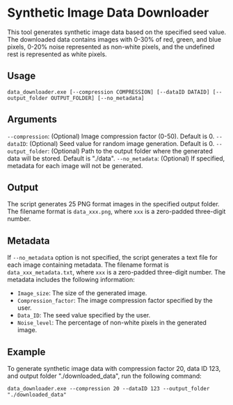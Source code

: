 # Synthetic Image Data Downloader
This tool generates synthetic image data based on the specified seed value. The downloaded data contains images with 0-30% of red, green, and blue pixels, 0-20% noise represented as non-white pixels, and the undefined rest is represented as white pixels.

## Usage
```data_downloader.exe [--compression COMPRESSION] [--dataID DATAID] [--output_folder OUTPUT_FOLDER] [--no_metadata]```

## Arguments
`--compression`: (Optional) Image compression factor (0-50). Default is 0.
`--dataID`: (Optional) Seed value for random image generation. Default is 0.
`--output_folder`: (Optional) Path to the output folder where the generated data will be stored. Default is "./data".
`--no_metadata`: (Optional) If specified, metadata for each image will not be generated.

## Output
The script generates 25 PNG format images in the specified output folder. The filename format is `data_xxx.png`, where `xxx` is a zero-padded three-digit number.

## Metadata
If `--no_metadata` option is not specified, the script generates a text file for each image containing metadata. The filename format is `data_xxx_metadata.txt`, where `xxx` is a zero-padded three-digit number. The metadata includes the following information:

- `Image_size`: The size of the generated image.
- `Compression_factor`: The image compression factor specified by the user.
- `Data_ID`: The seed value specified by the user.
- `Noise_level`: The percentage of non-white pixels in the generated image.

## Example
To generate synthetic image data with compression factor 20, data ID 123, and output folder "./downloaded_data", run the following command:

```data_downloader.exe --compression 20 --dataID 123 --output_folder "./downloaded_data"```
